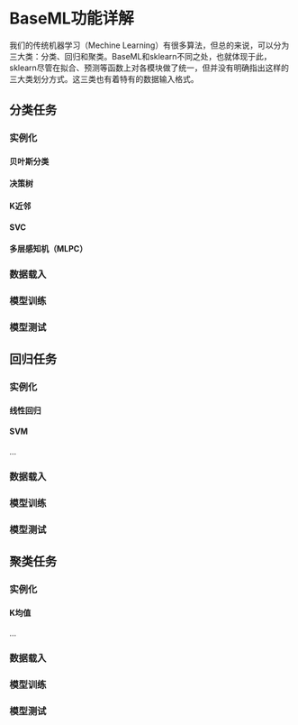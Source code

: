 # BaseML功能详解

我们的传统机器学习（Mechine Learning）有很多算法，但总的来说，可以分为三大类：分类、回归和聚类。BaseML和sklearn不同之处，也就体现于此，sklearn尽管在拟合、预测等函数上对各模块做了统一，但并没有明确指出这样的三大类划分方式。这三类也有着特有的数据输入格式。

## 分类任务

### 实例化

#### 贝叶斯分类

#### 决策树

#### K近邻

#### SVC

#### 多层感知机（MLPC）

### 数据载入

### 模型训练

### 模型测试

## 回归任务

### 实例化

#### 线性回归

#### SVM

...

### 数据载入

### 模型训练

### 模型测试

## 聚类任务

### 实例化

#### K均值

...

### 数据载入

### 模型训练

### 模型测试
